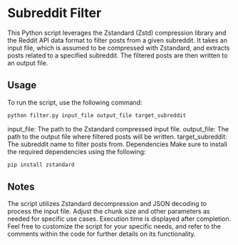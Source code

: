 # Subreddit Filter

This Python script leverages the Zstandard (Zstd) compression library and the Reddit API data format to filter posts from a given subreddit. It takes an input file, which is assumed to be compressed with Zstandard, and extracts posts related to a specified subreddit. The filtered posts are then written to an output file.

## Usage

To run the script, use the following command:

```bash
python filter.py input_file output_file target_subreddit
```
input_file: The path to the Zstandard compressed input file.
output_file: The path to the output file where filtered posts will be written.
target_subreddit: The subreddit name to filter posts from.
Dependencies
Make sure to install the required dependencies using the following:

```bash
pip install zstandard
```

## Notes
The script utilizes Zstandard decompression and JSON decoding to process the input file.
Adjust the chunk size and other parameters as needed for specific use cases.
Execution time is displayed after completion.
Feel free to customize the script for your specific needs, and refer to the comments within the code for further details on its functionality.

